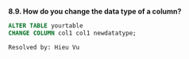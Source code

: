 **8.9. How do you change the data type of a column?**

```sql
ALTER TABLE yourtable
CHANGE COLUMN col1 col1 newdatatype;
```

`Resolved by: Hieu Vu`
